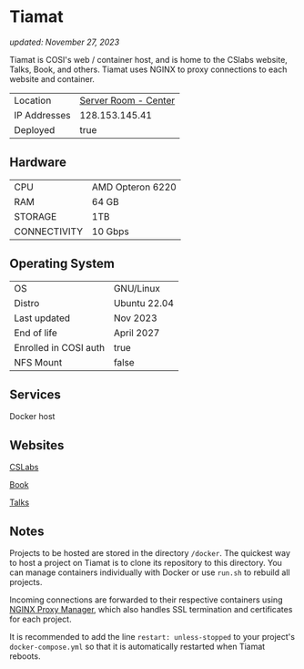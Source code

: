# Tiamat

_updated: November 27, 2023_

Tiamat is COSI's web / container host, and is home to the CSlabs website, Talks, 
Book, and others. Tiamat uses NGINX to proxy connections to each website and
container.

| | |
| :--- | :--- |
| Location | [Server Room - Center](../racks.md#center) |
| IP Addresses | 128.153.145.41 |
| Deployed | true |

## Hardware

| | |
| :--- | :--- |
| CPU | AMD Opteron 6220
| RAM | 64 GB
| STORAGE | 1TB
| CONNECTIVITY | 10 Gbps

## Operating System

| | |
| :--- | :--- |
| OS | GNU/Linux
| Distro | Ubuntu 22.04
| Last updated | Nov 2023
| End of life | April 2027
| Enrolled in COSI auth | true
| NFS Mount | false

## Services

Docker host

## Websites

[CSLabs](../../websites/cslabs.md)

[Book](../../websites/book.md)

[Talks](../../websites/talks.md)

## Notes

Projects to be hosted are stored in the directory `/docker`. The quickest way to host a project on Tiamat is to clone its repository to this directory. You can manage containers individually with Docker or use `run.sh` to rebuild all projects.

Incoming connections are forwarded to their respective containers using [NGINX Proxy Manager](https://nginxproxymanager.com/), which also handles SSL termination and certificates for each project.

It is recommended to add the line `restart: unless-stopped` to your project's `docker-compose.yml` so that it is automatically restarted when Tiamat reboots.